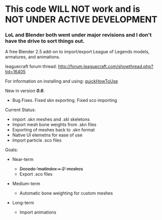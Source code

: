 # This code WILL NOT work and is NOT UNDER ACTIVE DEVELOPMENT #
### LoL and Blender both went under major revisions and I don't have the drive to sort things out. ###


A free Blender 2.5 add-on to import/export League of Legends models, armatures, and animations.

leaguecraft forum thread:
http://forum.leaguecraft.com/showthread.php?tid=16405

For information on installing and using: [quickHowToUse](quickHowToUse.md)


New in version **_0.6_**:
  * Bug Fixes.  Fixed skn exporting.  Fixed sco importing

Current Status:
  * import .skn meshes and .skl skeletons
  * Import mesh bone weights from .skn files
  * Exporting of meshes back to .skn format
  * Native UI elemetns for ease of use
  * Import particle .sco files

Goals:
  * Near-term
    * ~~Decode 'matIndex = 2' meshes~~
    * Export .sco files

  * Medium-term
    * Automatic bone weighting for custom meshes

  * Long-term
    * Import animations